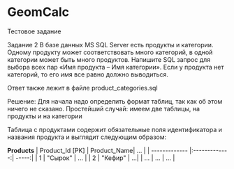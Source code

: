 # GeomCalc
Тестовое задание






Задание 2
В базе данных MS SQL Server есть продукты и категории. Одному продукту может соответствовать много категорий, в одной категории может быть много продуктов. Напишите SQL запрос для выбора всех пар «Имя продукта – Имя категории». Если у продукта нет категорий, то его имя все равно должно выводиться.

Ответ также лежит в файле product_categories.sql

Решение:
Для начала надо определить формат таблиц, так как об этом ничего не сказано. Простейший случай: имеем две таблицы, на продукты и на категории

Таблица с продуктами содержит обязательные поля идентификатора и названия продукта и выглядит следующим образом: 

**Products**
| Product_Id [PK]        | Product_Name| ...  |
| ------------- |:-------------:| -----:|
| 1     | "Сырок" | ... |
| 2     | "Кефир"      |   ...|
| ... | ...      |   ... |
